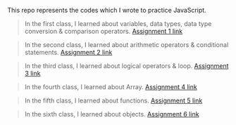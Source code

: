 This repo represents the codes which I wrote to practice JavaScript.

> In the first class, I learned about variables, data types, data type conversion & comparison operators.
[Assignment 1 link](https://github.com/t-anikaa/Assignments-Class-1-to-5-/blob/main/Class%201.js)

> In the second class, I learned about arithmetic operators & conditional statements.
[Assignment 2 link](https://https://github.com/t-anikaa/Assignments-Class-1-to-5-/blob/main/Class%202.js)

> In the third class, I learned about logical operators & loop.
[Assignment 3 link](https://https://github.com/t-anikaa/Assignments-Class-1-to-5-/blob/main/Class%203.js)

>In the fourth class, I learned about Array.
[Assignment 4 link](https://https://github.com/t-anikaa/Assignments-Class-1-to-5-/blob/main/Class%204.js)

> In the fifth class, I learned about functions.
[Assignment 5 link](https://https://github.com/t-anikaa/Assignments-Class-1-to-5-/blob/main/Class%205.js)

>In the sixth class, I learned about objects.
[Assignment 6 link](https://https://github.com/t-anikaa/Assignments-Class-1-to-5-/blob/main/class%206.js)
